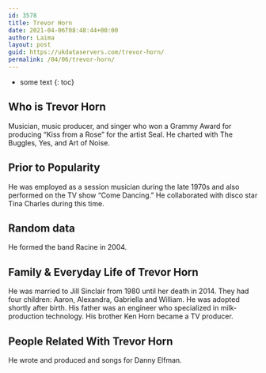 ```yaml
---
id: 3578
title: Trevor Horn
date: 2021-04-06T08:48:44+00:00
author: Laima
layout: post
guid: https://ukdataservers.com/trevor-horn/
permalink: /04/06/trevor-horn/
---
```


* some text
{: toc}


## Who is Trevor Horn
                  
                  
                  
Musician, music producer, and singer who won a Grammy Award for producing &#8220;Kiss from a Rose&#8221; for the artist Seal. He charted with The Buggles, Yes, and Art of Noise.
                  
              
            
              
            
                
                
                
## Prior to Popularity
                  
                  
                  
He was employed as a session musician during the late 1970s and also performed on the TV show &#8220;Come Dancing.&#8221; He collaborated with disco star Tina Charles during this time.
                  
              
            
              
            
                
                
                
## Random data
                  
                  
                  
He formed the band Racine in 2004.
                  
              
            
              
            
                
                
                
## Family & Everyday Life of Trevor Horn
                  
                  
                  
He was married to Jill Sinclair from 1980 until her death in 2014. They had four children: Aaron, Alexandra, Gabriella and William. He was adopted shortly after birth. His father was an engineer who specialized in milk-production technology. His brother Ken Horn became a TV producer.
                  
              
            
              
            
                
                
                
## People Related With Trevor Horn
                  
                  
                  
He wrote and produced and songs for Danny Elfman.
                  
              
            
              
            
                
              
            
              
              
            
            
              
            
          
          
          